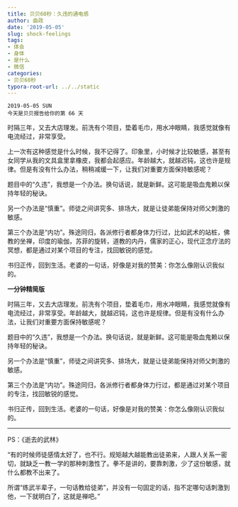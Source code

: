```yaml
---
title: 贝贝60秒：久违的通电感
author: 曲政
date: '2019-05-05'
slug: shock-feelings
tags:
- 体会
- 身体
- 是什么
- 微信
categories:
- 贝贝60秒
typora-root-url: ../../static
---
```


```
2019-05-05 SUN
今天是贝贝报告给你的第 66 天
```

时隔三年，又去大店理发。前洗有个项目，垫着毛巾，用水冲眼睛，我感觉就像有电流经过，非常享受。

上一次有这种感觉是什么时候，我不记得了。印象里，小时候才比较敏感，甚至有女同学从我的文具盒里拿橡皮，我都会起感应。年龄越大，就越迟钝，这也许是规律。但是有没有什么办法，稍稍减缓一下，让我们对重要方面保持敏感呢？

题目中的“久违”，我想是一个办法。换句话说，就是新鲜。这可能是吸血鬼赖以保持年轻的秘诀。

另一个办法是“慎重”。师徒之间讲究多、排场大，就是让徒弟能保持对师父刺激的敏感。

第三个办法是“内功”。殊途同归，各派修行者都身体力行过，比如武术的站桩，佛教的坐禅，印度的瑜伽，苏菲的旋转，道教的内丹，儒家的正心，现代正念疗法的冥想，都是通过对某个项目的专注，找回敏锐的感觉。

书归正传，回到生活。老婆的一句话，好像是对我的赞美：你怎么像刚认识我似的。

**一分钟精简版**

时隔三年，又去大店理发。前洗有个项目，垫着毛巾，用水冲眼睛，我感觉就像有电流经过，非常享受。年龄越大，就越迟钝，这也许是规律。但是有没有什么办法，让我们对重要方面保持敏感呢？

题目中的“久违”，我想是一个办法。换句话说，就是新鲜。这可能是吸血鬼赖以保持年轻的秘诀。

另一个办法是“慎重”，师徒之间讲究多、排场大，就是让徒弟能保持对师父刺激的敏感。

第三个办法是“内功”。殊途同归，各派修行者都身体力行过，都是通过对某个项目的专注，找回敏锐的感觉。

书归正传，回到生活。老婆的一句话，好像是对我的赞美：你怎么像刚认识我似的。

------

PS：《逝去的武林》

“有的时候师徒感情太好了，也不行。规矩越大越能教出徒弟来，人跟人关系一密切，就缺乏一教一学的那种刺激性了。拳不是讲的，要靠刺激，少了这份敏感，就什么都教不出来了。

所谓“练武半辈子，一句话教给徒弟”，并没有一句固定的话，指不定哪句话刺激到他，一下就明白了，这就是禅吧。”